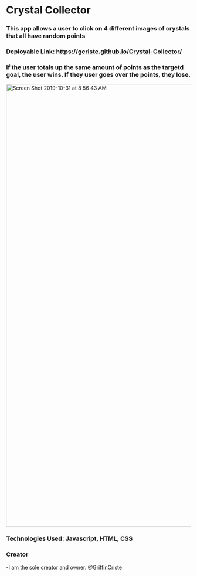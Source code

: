 # Crystal Collector

### This app allows a user to click on 4 different images of crystals that all have random points

### Deployable Link: https://gcriste.github.io/Crystal-Collector/


### If the user totals up the same amount of points as the targetd goal, the user wins. If they user goes over the points, they lose.

<img width="1208" alt="Screen Shot 2019-10-31 at 8 56 43 AM" src="https://user-images.githubusercontent.com/49124794/67953061-65b07f80-fbbc-11e9-9809-2a4540662070.png">

### Technologies Used: Javascript, HTML, CSS

### Creator
-I am the sole creator and owner. @GriffinCriste

